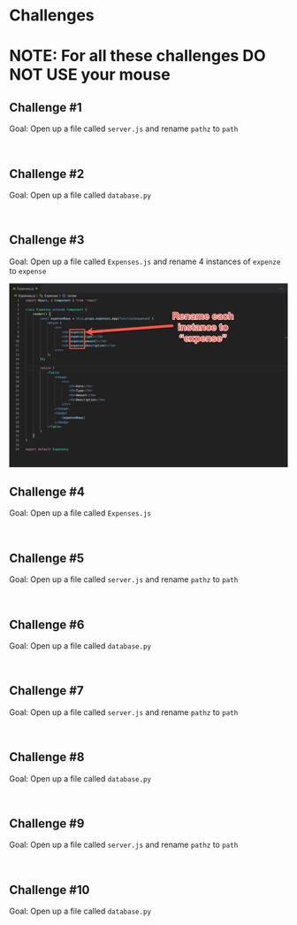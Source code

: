 # Challenges

# NOTE: For all these challenges DO NOT USE your mouse

## Challenge #1
Goal: Open up a file called `server.js` and rename `pathz` to `path`

<div style="align-text: center">
  <img src="">
</div>

## Challenge #2
Goal: Open up a file called `database.py`

<div style="align-text: center">
  <img src="">
</div>

## Challenge #3
Goal: Open up a file called `Expenses.js` and rename 4 instances of `expenze` to `expense`

<div style="align-text: center">
  <img src="images/challenge-3.png">
</div>

## Challenge #4
Goal: Open up a file called `Expenses.js`

<div style="align-text: center">
  <img src="">
</div>

## Challenge #5
Goal: Open up a file called `server.js` and rename `pathz` to `path`

<div style="align-text: center">
  <img src="">
</div>

## Challenge #6 
Goal: Open up a file called `database.py`

<div style="align-text: center">
  <img src="">
</div>

## Challenge #7
Goal: Open up a file called `server.js` and rename `pathz` to `path`

<div style="align-text: center">
  <img src="">
</div>

## Challenge #8
Goal: Open up a file called `database.py`

<div style="align-text: center">
  <img src="">
</div>

## Challenge #9
Goal: Open up a file called `server.js` and rename `pathz` to `path`

<div style="align-text: center">
  <img src="">
</div>

## Challenge #10
Goal: Open up a file called `database.py`

<div style="align-text: center">
  <img src="">
</div>